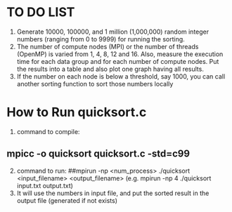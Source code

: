# TO DO LIST

1. Generate 10000, 100000, and 1 million (1,000,000) random integer numbers
   (ranging from 0 to 9999) for running the sorting.
2. The number of compute nodes (MPI) or the number of threads (OpenMP) is
   varied from 1, 4, 8, 12 and 16. Also, measure the execution time for each data
   group and for each number of compute nodes. Put the results into a table and also
   plot one graph having all results.
3. If the number on each node is below a threshold, say 1000, you can call another
   sorting function to sort those numbers locally

# How to Run quicksort.c

1. command to compile:

## mpicc -o quicksort quicksort.c -std=c99

2. command to run:
   ##mpirun -np <num_process> ./quicksort <input_filename> <output_filename>
   (e.g. mpirun -np 4 ./quicksort input.txt output.txt)
3. It will use the numbers in input file, and put the sorted result in the output file (generated if not exists)
